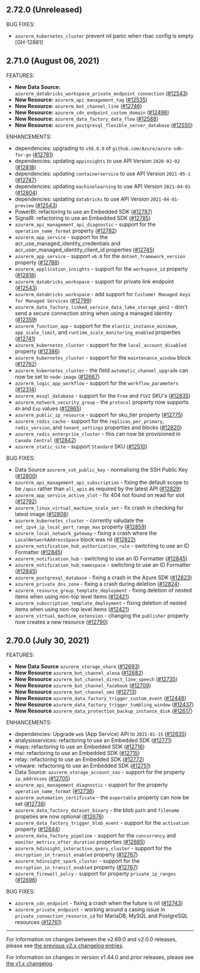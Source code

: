 ## 2.72.0 (Unreleased)

BUG FIXES:

* `azurerm_kubernetes_cluster` prevent nil panic when rbac config is empty [GH-12881]

## 2.71.0 (August 06, 2021)

FEATURES:

* **New Data Source:** `azurerm_databricks_workspace_private_endpoint_connection` ([#12543](https://github.com/terraform-providers/terraform-provider-azurerm/issues/12543))
* **New Resource:** `azurerm_api_management_tag` ([#12535](https://github.com/terraform-providers/terraform-provider-azurerm/issues/12535))
* **New Resource:** `azurerm_bot_channel_line` ([#12746](https://github.com/terraform-providers/terraform-provider-azurerm/issues/12746))
* **New Resource:** `azurerm_cdn_endpoint_custom_domain` ([#12496](https://github.com/terraform-providers/terraform-provider-azurerm/issues/12496))
* **New Resource:** `azurerm_data_factory_data_flow` ([#12588](https://github.com/terraform-providers/terraform-provider-azurerm/issues/12588))
* **New Resource:** `azurerm_postgresql_flexible_server_database` ([#12550](https://github.com/terraform-providers/terraform-provider-azurerm/issues/12550))

ENHANCEMENTS:

* dependencies: upgrading to `v56.0.0` of `github.com/Azure/azure-sdk-for-go` ([#12781](https://github.com/terraform-providers/terraform-provider-azurerm/issues/12781))
* dependencies: updating `appinsights` to use API Version `2020-02-02` ([#12818](https://github.com/terraform-providers/terraform-provider-azurerm/issues/12818))
* dependencies: updating `containerservice` to use API Version `2021-05-1` ([#12747](https://github.com/terraform-providers/terraform-provider-azurerm/issues/12747))
* dependencies: updating `machinelearning` to use API Version `2021-04-01` ([#12804](https://github.com/terraform-providers/terraform-provider-azurerm/issues/12804))
* dependencies: updating `databricks` to use API Version `2021-04-01-preview` ([#12543](https://github.com/terraform-providers/terraform-provider-azurerm/issues/12543))
* PowerBI: refactoring to use an Embedded SDK ([#12787](https://github.com/terraform-providers/terraform-provider-azurerm/issues/12787))
* SignalR: refactoring to use an Embedded SDK ([#12785](https://github.com/terraform-providers/terraform-provider-azurerm/issues/12785))
* `azurerm_api_management_api_diagnostic` - support for the `operation_name_format` property ([#12782](https://github.com/terraform-providers/terraform-provider-azurerm/issues/12782))
* `azurerm_app_service` - support for the acr_use_managed_identity_credentials and acr_user_managed_identity_client_id properties ([#12745](https://github.com/terraform-providers/terraform-provider-azurerm/issues/12745))
* `azurerm_app_service` - support `v6.0` for the `dotnet_framework_version` property ([#12788](https://github.com/terraform-providers/terraform-provider-azurerm/issues/12788))
* `azurerm_application_insights` - support for the `workspace_id` property ([#12818](https://github.com/terraform-providers/terraform-provider-azurerm/issues/12818))
* `azurerm_databricks_workspace` - support for private link endpoint ([#12543](https://github.com/terraform-providers/terraform-provider-azurerm/issues/12543))
* `azurerm_databricks_workspace` - add support for `Customer Managed Keys for Managed Services` ([#12799](https://github.com/terraform-providers/terraform-provider-azurerm/issues/12799))
* `azurerm_data_factory_linked_service_data_lake_storage_gen2` - don't send a secure connection string when using a managed identity ([#12359](https://github.com/terraform-providers/terraform-provider-azurerm/issues/12359))
* `azurerm_function_app` - support for the `elastic_instance_minimum`, `app_scale_limit`, and `runtime_scale_monitoring_enabled` properties ([#12741](https://github.com/terraform-providers/terraform-provider-azurerm/issues/12741))
* `azurerm_kubernetes_cluster` - support for the `local_account_disabled` property ([#12386](https://github.com/terraform-providers/terraform-provider-azurerm/issues/12386))
* `azurerm_kubernetes_cluster` - support for the `maintenance_window` block ([#12762](https://github.com/terraform-providers/terraform-provider-azurerm/issues/12762))
* `azurerm_kubernetes_cluster` - the field `automatic_channel_upgrade` can now be set to `node-image` ([#12667](https://github.com/terraform-providers/terraform-provider-azurerm/issues/12667))
* `azurerm_logic_app_workflow` - support for the `workflow_parameters` ([#12314](https://github.com/terraform-providers/terraform-provider-azurerm/issues/12314))
* `azurerm_mssql_database` - support for the `Free` and `FSV2` SKU's ([#12835](https://github.com/terraform-providers/terraform-provider-azurerm/issues/12835))
* `azurerm_network_security_group` - the `protocol` property now supports `Ah` and `Esp` values ([#12865](https://github.com/terraform-providers/terraform-provider-azurerm/issues/12865))
* `azurerm_public_ip_resource` - support for sku_tier property ([#12775](https://github.com/terraform-providers/terraform-provider-azurerm/issues/12775))
* `azurerm_redis_cache` - support for the `replicas_per_primary`, `redis_version`, and `tenant_settings` properties and blocks ([#12820](https://github.com/terraform-providers/terraform-provider-azurerm/issues/12820))
* `azurerm_redis_enterprise_cluster` - this can now be provisioned in `Canada Central` ([#12842](https://github.com/terraform-providers/terraform-provider-azurerm/issues/12842))
* `azurerm_static_site` - support `Standard` SKU ([#12510](https://github.com/terraform-providers/terraform-provider-azurerm/issues/12510))

BUG FIXES:

* Data Source `azurerm_ssh_public_key` - normalising the SSH Public Key ([#12800](https://github.com/terraform-providers/terraform-provider-azurerm/issues/12800))
* `azurerm_api_management_api_subscription` - fixing the default scope to be `/apis` rather than `all_apis` as required by the latest API ([#12829](https://github.com/terraform-providers/terraform-provider-azurerm/issues/12829))
* `azurerm_app_service_active_slot` - fix 404 not found on read for slot ([#12792](https://github.com/terraform-providers/terraform-provider-azurerm/issues/12792))
* `azurerm_linux_virtual_machine_scale_set` - fix crash in checking for latest image ([#12808](https://github.com/terraform-providers/terraform-provider-azurerm/issues/12808))
* `azurerm_kubernetes_cluster` - corrently valudate the `net_ipv4_ip_local_port_range_max` property ([#12859](https://github.com/terraform-providers/terraform-provider-azurerm/issues/12859))
* `azurerm_local_network_gateway` - fixing a crash where the `LocalNetworkAddressSpace` block was nil ([#12822](https://github.com/terraform-providers/terraform-provider-azurerm/issues/12822))
* `azurerm_notification_hub_authorization_rule` - switching to use an ID Formatter ([#12845](https://github.com/terraform-providers/terraform-provider-azurerm/issues/12845))
* `azurerm_notification_hub` - switching to use an ID Formatter ([#12845](https://github.com/terraform-providers/terraform-provider-azurerm/issues/12845))
* `azurerm_notification_hub_namespace` - switching to use an ID Formatter ([#12845](https://github.com/terraform-providers/terraform-provider-azurerm/issues/12845))
* `azurerm_postgresql_database` - fixing a crash in the Azure SDK ([#12823](https://github.com/terraform-providers/terraform-provider-azurerm/issues/12823))
* `azurerm_private_dns_zone` - fixing a crash during deletion ([#12824](https://github.com/terraform-providers/terraform-provider-azurerm/issues/12824))
* `azurerm_resource_group_template_deployment` - fixing deletion of nested items when using non-top level items ([#12421](https://github.com/terraform-providers/terraform-provider-azurerm/issues/12421))
* `azurerm_subscription_template_deployment` - fixing deletion of nested items when using non-top level items ([#12421](https://github.com/terraform-providers/terraform-provider-azurerm/issues/12421))
* `azurerm_virtual_machine_extension` - changing the `publisher` property now creates a new resource ([#12790](https://github.com/terraform-providers/terraform-provider-azurerm/issues/12790))

## 2.70.0 (July 30, 2021)

FEATURES:

* **New Data Source** `azurerm_storage_share` ([#12693](https://github.com/terraform-providers/terraform-provider-azurerm/issues/12693))
* **New Resource** `azurerm_bot_channel_alexa` ([#12682](https://github.com/terraform-providers/terraform-provider-azurerm/issues/12682))
* **New Resource** `azurerm_bot_channel_direct_line_speech` ([#12735](https://github.com/terraform-providers/terraform-provider-azurerm/issues/12735))
* **New Resource** `azurerm_bot_channel_facebook` ([#12709](https://github.com/terraform-providers/terraform-provider-azurerm/issues/12709))
* **New Resource** `azurerm_bot_channel_sms` ([#12713](https://github.com/terraform-providers/terraform-provider-azurerm/issues/12713))
* **New Resource** `azurerm_data_factory_trigger_custom_event` ([#12448](https://github.com/terraform-providers/terraform-provider-azurerm/issues/12448))
* **New Resource** `azurerm_data_factory_trigger_tumbling_window` ([#12437](https://github.com/terraform-providers/terraform-provider-azurerm/issues/12437))
* **New Resource** `azurerm_data_protection_backup_instance_disk` ([#12617](https://github.com/terraform-providers/terraform-provider-azurerm/issues/12617))

ENHANCEMENTS:

* dependencies: Upgrade `web` (App Service) API to `2021-01-15` ([#12635](https://github.com/terraform-providers/terraform-provider-azurerm/issues/12635))
* analysisservices: refactoring to use an Embedded SDK ([#12771](https://github.com/terraform-providers/terraform-provider-azurerm/issues/12771))
* maps: refactoring to use an Embedded SDK ([#12716](https://github.com/terraform-providers/terraform-provider-azurerm/issues/12716))
* msi: refactoring to use an Embedded SDK ([#12715](https://github.com/terraform-providers/terraform-provider-azurerm/issues/12715))
* relay: refactoring to use an Embedded SDK ([#12772](https://github.com/terraform-providers/terraform-provider-azurerm/issues/12772))
* vmware: refactoring to use an Embedded SDK ([#12751](https://github.com/terraform-providers/terraform-provider-azurerm/issues/12751))
* Data Source: `azurerm_storage_account_sas` - support for the property `ip_addresses` ([#12705](https://github.com/terraform-providers/terraform-provider-azurerm/issues/12705))
* `azurerm_api_management_diagnostic` - support for the property `operation_name_format` ([#12736](https://github.com/terraform-providers/terraform-provider-azurerm/issues/12736))
* `azurerm_automation_certificate` - the `exportable` property can now be set ([#12738](https://github.com/terraform-providers/terraform-provider-azurerm/issues/12738))
* `azurerm_data_factory_dataset_binary` - the blob `path` and `filename` propeties are now optional ([#12676](https://github.com/terraform-providers/terraform-provider-azurerm/issues/12676))
* `azurerm_data_factory_trigger_blob_event` - support for the `activation` property ([#12644](https://github.com/terraform-providers/terraform-provider-azurerm/issues/12644))
* `azurerm_data_factory_pipeline` - support for the `concurrency` and `moniter_metrics_after_duration` properties ([#12685](https://github.com/terraform-providers/terraform-provider-azurerm/issues/12685))
* `azurerm_hdinsight_interactive_query_cluster` - support for the `encryption_in_transit_enabled` property ([#12767](https://github.com/terraform-providers/terraform-provider-azurerm/issues/12767))
* `azurerm_hdinsight_spark_cluster` - support for the `encryption_in_transit_enabled` property ([#12767](https://github.com/terraform-providers/terraform-provider-azurerm/issues/12767))
* `azurerm_firewall_polcy` - support for property `private_ip_ranges` ([#12696](https://github.com/terraform-providers/terraform-provider-azurerm/issues/12696))

BUG FIXES:

* `azurerm_cdn_endpoint` - fixing a crash when the future is nil ([#12743](https://github.com/terraform-providers/terraform-provider-azurerm/issues/12743))
* `azurerm_private_endpoint` - working around a casing issue in `private_connection_resource_id` for MariaDB, MySQL and PostgreSQL resources ([#12761](https://github.com/terraform-providers/terraform-provider-azurerm/issues/12761))

---

For information on changes between the v2.69.0 and v2.0.0 releases, please see [the previous v2.x changelog entries](https://github.com/terraform-providers/terraform-provider-azurerm/blob/master/CHANGELOG-v2.md).

For information on changes in version v1.44.0 and prior releases, please see [the v1.x changelog](https://github.com/terraform-providers/terraform-provider-azurerm/blob/master/CHANGELOG-v1.md).
